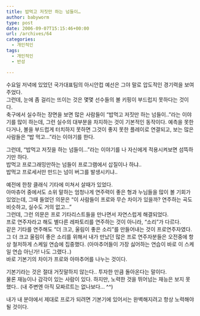 ```yaml
---
title: 밥먹고 저짓만 하는 넘들이…
author: babyworm
type: post
date: 2006-09-07T15:15:46+00:00
url: /archives/64
categories:
  - 개인적인
tags:
  - 개인적인
  - 반성

---
```

수요일 저녁에 있었던 국가대표팀의 아시안컵 예선은 그야 말로 압도적인 경기력을 보여주었다.  
그런데, 눈에 좀 걸리는 뜨이는 것은 몇몇 선수들의 볼 키핑이 부드럽지 못하다는 것이다.  
축구에서 실수하는 장면을 보면 많은 사람들이 &#8220;밥먹고 저짓만 하는 넘들이..&#8221;라는 이야기를 많이 하는데, 그런 실수의 대부분을 차지하는 것이 기본적인 동작이다. 예측을 못한다거나, 볼을 부드럽게 터치하지 못하면 그것이 좋지 못한 플레이로 연결되고, 보는 많은 사람들은 &#8220;밥 먹고&#8230;&#8221;라는 이야기를 한다.

그런데, &#8220;밥먹고 저짓을 하는 넘들이&#8230;&#8221;라는 이야기를 나 자신에게 적용시켜보면 섬뜩하기만 하다.  
밥먹고 프로그래밍만하는 넘들이 프로그램에서 삽질이나 하냐..  
밥먹고 프로세서만 만드는 넘이 버그를 발생시키냐..

예전에 한창 클래식 기타에 미쳐서 살때가 있었다.  
아마츄어 중에서도 소위 말하는 엄청나게 연주력이 좋은 형과 누님들을 많이 볼 기회가 있었는데, 그때 들었던 의문은 &#8220;이 사람들이 프로와 무슨 차이가 있을까? 연주하는 곡도 비슷하고, 실수도 거의 없고&#8230;&#8221;  
그런데, 그런 의문은 프로 기타리스트들을 만나면서 자연스럽게 해결되었다.  
프로 연주자라고 해도 별다른 레파토리를 연주하는 것이 아니라, &#8220;소리&#8221;가 다르다.  
같은 기타를 연주해도 &#8220;더 크고, 울림이 좋은 소리&#8221;를 만들어내는 것이 프로연주자였다.  
그 더 크고 울림이 좋은 소리를 위해서 내가 만났던 많은 프로 연주자분들은 오전중에 항상 철저하게 스케일 연습에 집중했다. (아마추어들이 가장 싫어하는 연습이 바로 이 스케일 연습 아닌가! 나도 그랬다..)  
바로 기본기의 차이가 프로와 아마추어를 나누는 것이다.

기본기라는 것은 절대 거짓말하지 않는다.. 투자한 만큼 돌아온다는 말이다.  
물론 재능이나 감각이 있는 사람이 있다. 하지만, 노력한 것을 뛰어넘는 재능은 보지 못했다.. (내 주변엔 아직 모짜르트는 없나보다&#8230; ^^)

내가 내 분야에서 제대로 프로가 되려면 기본기에 있어서는 완벽해지려고 항상 노력해야 될 것이다.